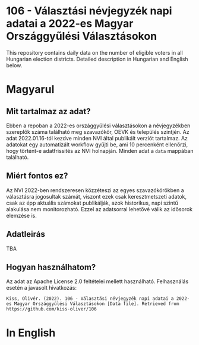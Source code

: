 # 106 - Választási névjegyzék napi adatai a 2022-es Magyar Országgyűlési Választásokon
This repository contains daily data on the number of eligible voters in all Hungarian election districts. Detailed description in Hungarian and English below.

# Magyarul

## Mit tartalmaz az adat?

Ebben a repoban a 2022-es országgyűlési választásokon a névjegyzékben szereplők száma található meg szavazókör, OEVK és település szintjén. Az adat 2022.01.16-tól kezdve minden NVI által publikált verziót tartalmaz. Az adatokat egy automatizált workflow gyűjti be, ami 10 percenként ellenőrzi, hogy történt-e adatfrissités az NVI holnapján. Minden adat a `data` mappában található.

## Miért fontos ez?

Az NVI 2022-ben rendszeresen közzéteszi az egyes szavazókörökben a választásra jogosultak számát, viszont ezek csak keresztmetszeti adatok, csak az épp aktuális számokat publikálják, azok historikus, napi szintű alakulása nem monitorozható. Ezzel az adatsorral lehetővé válik az idősorok elemzése is.

## Adatleirás

TBA

## Hogyan használhatom?

Az adat az Apache License 2.0 feltételei mellett használható. Felhasználás esetén a javasolt hivatkozás:
```
Kiss, Olivér. (2022). 106 - Választási névjegyzék napi adatai a 2022-es Magyar Országgyűlési Választásokon [Data file]. Retrieved from https://github.com/kiss-oliver/106 
```

# In English
